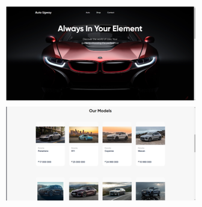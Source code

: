 ![img](https://github.com/Anton70772/Auto/blob/main/Auto%20Store/2024-04-03_11-39-40.png)

![img](https://github.com/Anton70772/Auto/blob/main/Auto%20Store/2024-04-03_11-40-13.png)
